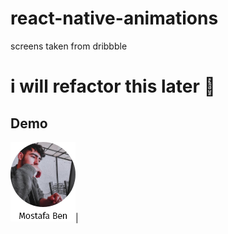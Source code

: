 ﻿# react-native-animations
screens taken from dribbble

# i will refactor this later 🎵

## Demo

![ChatUI](./assets/images/me.png)|
